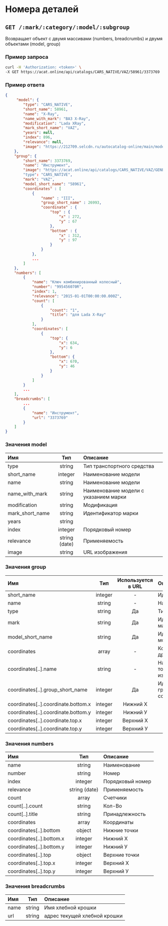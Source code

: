 # Номера деталей

## `GET /:mark/:category/:model/:subgroup`

Возвращает объект с двумя массивами (numbers, breadcrumbs) и двумя объектами (model, group)

### Пример запроса

```bash
curl -H 'Authorization: <token>' \
-X GET https://acat.online/api/catalogs/CARS_NATIVE/VAZ/58961/3373769
```

### Пример ответа

```json
{
     "model": {
        "type": "CARS_NATIVE",
        "short_name": 58961,
        "name": "X-Ray",
        "name_with_mark": "ВАЗ X-Ray",
        "modification": "Lada XRay",
        "mark_short_name": "VAZ",
        "years": null,
        "index": 896,
        "relevance": null,
        "image": "https://212709.selcdn.ru/autocatalog-online/main/models/58961.jpg"
    },
    "group": {
        "short_name": 3373769,
        "name": "Инструмент",
        "image": "https://acat.online/api/catalogs/CARS_NATIVE/VAZ/GENERAL/58961/3373769/image"
        "type": "CARS_NATIVE",
        "mark": "VAZ",
        "model_short_name": "58961",
        "coordinates" : [
            {
                "name" : "III",
                "group_short_name" : 26993,
                "coordinate" : {
                    "top" : {
                        "x" : 272,
                        "y" : 67
                    },
                    "bottom" : {
                        "x" : 312,
                        "y" : 97
                    }
                }
            },
            ...
        ]
    },
    "numbers": [
        {
            "name": "Ключ комбинированный колесный",
            "number": "995456070R",
            "index": 1,
            "relevance": "2015-01-01T00:00:00.000Z",
            "count": [
                {
                    "count": "1",
                    "title": "для Lada X-Ray"
                }
            ],
            "coordinates": [
                {
                    "top": {
                        "x": 634,
                        "y": 6
                    },
                    "bottom": {
                        "x": 670,
                        "y": 46
                    }
                }
            ]
        }
        ...
    ],
    "breadcrumbs": [
        ...
        {
            "name": "Инструмент",
            "url": "3373769"
        }
    ]
}
```

### Значения model

| Имя | Тип | Описание |
| :---- | :------: | :--------------- |
| type | string | Тип транспортного средства |
| short_name | integer | Наименование модели |
| name | string | Наименование модели |
| name_with_mark | string | Наименование модели с указанием марки |
| modification | string | Модификация |
| mark_short_name | string | Идентификатор марки |
| years | string |  |
| index | integer | Порядковый номер |
| relevance | string (date) | Применяемость |
| image | string | URL изображения |

### Значения group

| Имя | Тип | Используется в URL| Описание |
| :---- | :------: | :------: | :--------------- |
| short_name | integer | - | Идентификатор |
| name | string | - | Наименование |
| type | string | Да | Тип |
| mark | string | Да | Идентификатор марки |
| model_short_name | string | Да | Идентификатор модели |
| coordinates | array | - | Координаты других группп |
| coordinates[..].name | string | - | Название точки на изображении |
| coordinates[..].group_short_name | integer | Да | Идентификатор группы-ссылки |
| coordinates[..].coordinate.bottom.x | integer | Нижний Х |
| coordinates[..].coordinate.bottom.y | integer | Нижний У |
| coordinates[..].coordinate.top.x | integer | Верхний Х |
| coordinates[..].coordinate.top.y | integer | Верхний У |

### Значения numbers

| Имя | Тип | Описание |
| :---- | :------: | :--------------- |
| name | string | Наименование |
| number | string | Номер |
| index | integer | Порядковый номер |
| relevance | string (date) | Применяемость |
| count | array | Счетчики |
| count[..].count | string | Кол-Во |
| count[..].title | string | Принадлежность |
| coordinates | array | Координаты |
| coordinates[..].bottom | object | Нижние точки |
| coordinates[..].bottom.x | integer | Нижний Х |
| coordinates[..].bottom.y | integer | Нижний У |
| coordinates[..].top | object | Верхние точки |
| coordinates[..].top.x | integer | Верхний Х |
| coordinates[..].top.y | integer | Верхний У |

### Значения breadcrumbs

| Имя | Тип | Описание |
| :---- | :------: | :--------------- |
| name | string | Имя хлебной крошки |
| url | string | адрес текущей хлебной крошки |